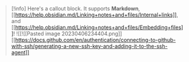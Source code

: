 
> [!info]
> Here's a callout block.
> It supports **Markdown**, [[https://help.obsidian.md/Linking+notes+and+files/Internal+links]], and [[https://help.obsidian.md/Linking+notes+and+files/Embedding+files]]!
> ![[![[Pasted image 20230406234404.png]]
> [[https://docs.github.com/en/authentication/connecting-to-github-with-ssh/generating-a-new-ssh-key-and-adding-it-to-the-ssh-agent]]


